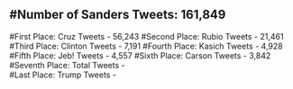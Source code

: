 #Number of Sanders Tweets: 161,849
---
#First Place: Cruz Tweets - 56,243
#Second Place: Rubio Tweets - 21,461
#Third Place: Clinton Tweets - 7,191
#Fourth Place: Kasich Tweets - 4,928
#Fifth Place: Jeb! Tweets - 4,557
#Sixth Place: Carson Tweets - 3,842
#Seventh Place: Total Tweets -  
#Last Place: Trump Tweets - 
